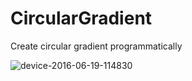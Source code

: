 # CircularGradient
Create circular gradient programmatically

![device-2016-06-19-114830](https://cloud.githubusercontent.com/assets/6814816/16175668/c81b255c-3613-11e6-98c9-4d07b7cdf375.png)

